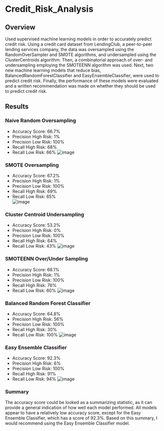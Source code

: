 # Credit_Risk_Analysis

## Overview
Used supervised machine learning models in order to accurately predict credit risk. Using a credit card dataset from LendingClub, a peer-to-peer lending services company, the data was oversampled using the RandomOverSampler and SMOTE algorithms, and undersampled using the ClusterCentroids algorithm. Then, a combinatorial approach of over- and undersampling employing the SMOTEENN algorithm was used. Next, two new machine learning models that reduce bias, BalancedRandomForestClassifier and EasyEnsembleClassifier, were used to predict credit risk. Finally, the performance of these models were evaluated and a written recommendation was made on whether they should be used to predict credit risk.

## Results
### Naive Random Oversampling
* Accuracy Score: 66.7%
* Precision High Risk: 1%
* Precision Low Risk: 100%
* Recall High Risk: 68%
* Recall Low Risk: 66%
![image](https://user-images.githubusercontent.com/5934390/124789292-2b15f300-df18-11eb-8379-2d80bab4821d.png)

### SMOTE Oversampling

* Accuracy Score: 67.2%
* Precision High Risk: 1%
* Precision Low Risk: 100%
* Recall High Risk: 69%
* Recall Low Risk: 65%
<br>![image](https://user-images.githubusercontent.com/5934390/124789788-9233a780-df18-11eb-8ec7-4b54df431fa7.png)

### Cluster Centroid Undersampling

* Accuracy Score: 53.2%
* Precision High Risk: 0%
* Precision Low Risk: 100%
* Recall High Risk: 64%
* Recall Low Risk: 43%
![image](https://user-images.githubusercontent.com/5934390/124790852-872d4700-df19-11eb-992f-788190ffc7a2.png)

### SMOTEENN Over/Under Sampling
* Accuracy Score: 68.1%
* Precision High Risk: 1%
* Precision Low Risk: 100%
* Recall High Risk: 76%
* Recall Low Risk: 60%
![image](https://user-images.githubusercontent.com/5934390/124791196-d6737780-df19-11eb-8eba-990b66c57659.png)

### Balanced Random Forest Classifier
* Accuracy Score: 64.8%
* Precision High Risk: 56%
* Precision Low Risk: 100%
* Recall High Risk: 30%
* Recall Low Risk: 100%
![image](https://user-images.githubusercontent.com/5934390/124791689-48e45780-df1a-11eb-8b55-9cf484239ff9.png)

### Easy Ensemble Classifier
* Accuracy Score: 92.3%
* Precision High Risk: 6%
* Precision Low Risk: 100%
* Recall High Risk: 91%
* Recall Low Risk: 94%
![image](https://user-images.githubusercontent.com/5934390/124792229-d1fb8e80-df1a-11eb-8214-e2308989c193.png)

### Summary
The accuracy score could be looked as a summarizing statistic, as it can provide a general indication of how well each model performed. All models appear to have a relatively low accuracy score, except for the Easy Ensemble Classifier, which has a score of 92.3%. Based on this summary, I would recommend using the Easy Ensemble Classifier model.
